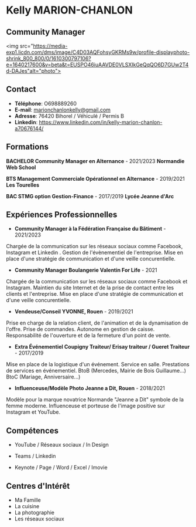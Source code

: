 <!DOCTYPE html>
<html lang=fr>

<head>
<title> CV kelly MC </title>
<meta charset="utf-8">
</head>

<body>
<h1>Kelly MARION-CHANLON</h1>

<h2>Community Manager</h2>

<img src="https://media-exp1.licdn.com/dms/image/C4D03AQFohsyGKRMs9w/profile-displayphoto-shrink_800_800/0/1610300797106?e=1640217600&v=beta&t=EUSPO46iuAAVDE0VLSXIkGeQqQO6D7GUw2T4d-DAJes"alt="photo">

<h2>Contact</h2>

* __Téléphone__: O698889260
* **E-mail**: marionchanlonkelly@gmail.com
* **Adresse**: 76420 Bihorel / Véhiculé / Permis B
* **Linkedin**: https://www.linkedin.com/in/kelly-marion-chanlon-a70676144/

## Formations

**BACHELOR Community Manager en Alternance** - 2021/2023 **Normandie Web School**

 **BTS Management Commerciale Opérationnel en Alternance** - 2019/2021 **Les Tourelles** 

 **BAC STMG option Gestion-Finance** - 2017/2019 **Lycée Jeanne d'Arc**

## Expériences Professionnelles

* **Community Manager à la Fédération Française du Bâtiment** - 2021/2023

Chargée de la communication sur les réseaux sociaux comme Facebook, Instagram et Linkedin .
Gestion de l'évènementiel de l'entreprise.
Mise en place d'une stratégie de communication et d'une veille concurentielle.

* **Community Manager Boulangerie Valentin For Life** - 2021

Chargée de la communication sur les réseaux sociaux comme Facebook et Instagram.
Maintien du site Internet et de la prise de contact entre les clients et l'entreprise.
Mise en place d'une stratégie de communication et d'une veille concurentielle.

* **Vendeuse/Conseil YVONNE, Rouen** - 2019/2021

Prise en charge de la relation client, de l'animation et de la dynamisation de l'offre.
Prise de commandes.
Autonome en gestion de caisse. 
Responsabilité de l'ouverture et de la fermeture d'un point de vente.

* **Extra Événementiel Coupigny Traiteur/ Erisay traiteur / Gueret Traiteur** - 2017/2019

Mise en place de la logistique d'un événement. Service en salle. Prestations de services en événementiel. BtoB (Mercedes, Mairie de Bois Guillaume...) BtoC (Mariage, Anniversaire...)

* **Influenceuse/Modèle Photo Jeanne a Dit, Rouen** - 2018/2021

Modèle pour la marque novatrice Normande "Jeanne a Dit" symbole de la femme moderne. Influenceuse et porteuse de l'image positive sur Instagram et YouTube.

## Compétences

* YouTube / Réseaux sociaux / In Design 

* Teams / Linkedin 

* Keynote / Page / Word / Excel / Imovie

## Centres d'Intérêt

* Ma Famille 
* La cuisine 
* La photographie 
* Les réseaux sociaux 

</body>
</html>